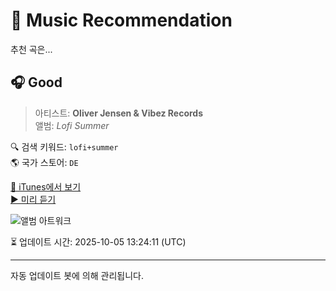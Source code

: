 
# 🎵 Music Recommendation

추천 곡은...

## 🎧 Good  
> 아티스트: **Oliver Jensen & Vibez Records**  
> 앨범: _Lofi Summer_  

🔍 검색 키워드: `lofi+summer`  
🌎 국가 스토어: `DE`

[🔗 iTunes에서 보기](https://music.apple.com/de/album/good/1624125499?i=1624125506&uo=4)  
[▶️ 미리 듣기](https://audio-ssl.itunes.apple.com/itunes-assets/AudioPreview126/v4/5b/99/de/5b99dee2-8342-defd-44f0-92434d6a81b2/mzaf_4330232008856637815.plus.aac.p.m4a)

![앨범 아트워크](https://is1-ssl.mzstatic.com/image/thumb/Music112/v4/13/d9/fe/13d9fe3d-5954-d424-54c0-1bc1046792c8/artwork.jpg/100x100bb.jpg)

⏳ 업데이트 시간: 2025-10-05 13:24:11 (UTC)

---
자동 업데이트 봇에 의해 관리됩니다.
